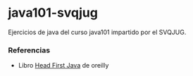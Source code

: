 # java101-svqjug

Ejercicios de java del curso java101 impartido por el SVQJUG.


### Referencias

- Libro [Head First Java](http://www.headfirstlabs.com/books/hfjava/) de oreilly
